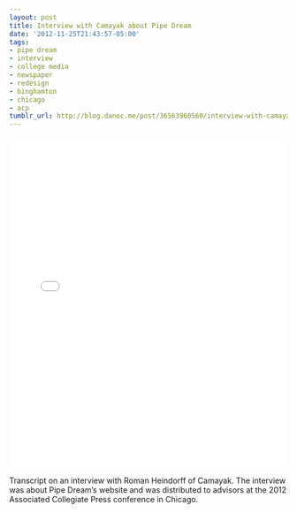 ```yaml
---
layout: post
title: Interview with Camayak about Pipe Dream
date: '2012-11-25T21:43:57-05:00'
tags:
- pipe dream
- interview
- college media
- newspaper
- redesign
- binghamton
- chicago
- acp
tumblr_url: http://blog.danoc.me/post/36563960560/interview-with-camayak
---
```


<iframe class="scribd_iframe_embed" src="//www.scribd.com/embeds/113523774/content?start_page=1&view_mode=scroll&access_key=key-1yr0szp40b8zzgzuko50&show_recommendations=true" data-auto-height="false" data-aspect-ratio="0.772922022279349" scrolling="no" id="doc_1009" width="100%" height="600" frameborder="0"></iframe>

Transcript on an interview with Roman Heindorff of Camayak. The interview was about Pipe Dream’s website and was distributed to advisors at the 2012 Associated Collegiate Press conference in Chicago.